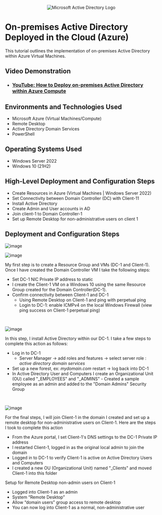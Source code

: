 <p align="center">
<img src="https://i.imgur.com/pU5A58S.png" alt="Microsoft Active Directory Logo"/>
</p>

<h1>On-premises Active Directory Deployed in the Cloud (Azure)</h1>
This tutorial outlines the implementation of on-premises Active Directory within Azure Virtual Machines.<br />


<h2>Video Demonstration</h2>

- ### [YouTube: How to Deploy on-premises Active Directory within Azure Compute](https://www.youtube.com)

<h2>Environments and Technologies Used</h2>

- Microsoft Azure (Virtual Machines/Compute)
- Remote Desktop
- Active Directory Domain Services
- PowerShell

<h2>Operating Systems Used </h2>

- Windows Server 2022
- Windows 10 (21H2)

<h2>High-Level Deployment and Configuration Steps</h2>

- Create Resources in Azure (Virtual Machines | Windows Server 2022)
- Set Connectivity between Domain Controller (DC) with Client-11
- Install Active Directory
- Create Admin and User accounts in AD
- Join client-1 to Domain Controller-1
- Set up Remote Desktop for non-administrative users on client 1

<h2>Deployment and Configuration Steps</h2>

<p>

 ![image](https://github.com/CopaceticWill/configure-ad/assets/137100082/3dfb0b5b-74a9-48c4-88e6-460a52d07527)

![image](https://github.com/CopaceticWill/configure-ad/assets/137100082/9e377281-3a2e-4d0e-b030-47ad06f15a23)

</p>
<p>
    
My first step is to create a Resource Group and VMs (DC-1 and Client-1). Once I have created the Domain Controller VM I take the following steps:
   
- Set DC-1 NIC Private IP address to static
- I create the Client-1 VM on a Windows 10 using the same Resource Group created for the Domain Controller(DC-1).
- Confirm connectivity between Client-1 and DC-1
  - Using Remote Desktop on Client-1 and ping with perpetual ping
  - Login to DC-1: enable ICMPv4 on the local Windows Firewall (view ping success on Client-1 perpetual ping)

</p>
<br />

<p>

![image](https://github.com/CopaceticWill/configure-ad/assets/137100082/43de14d6-76c0-4903-b365-543250e6d3fc)
</p>
<p>
In this step, I install Active Directory within our DC-1.  I take a few steps to complete this action as follows:

- Log in to DC-1
   - Server Manager -> add roles and features -> select server role : _active_ _directory_ _domain_ _services_
- Set up a new forest, ex: _mydomain.com_ restart -> log back into DC-1
- In Active Directory User and Computers I create an Organizational Unit (OU) called "_EMPLOYEES" and "_ADMINS"
      - Created a sample employee as an admin and added to the "Domain Admins" Security Group
</p>
<br />

<p>
 
![image](https://github.com/CopaceticWill/configure-ad/assets/137100082/a06f31b9-cd29-46ff-971b-04f1852bf779)
</p>
<p>
For the final steps, I will join Client-1 in the domain I created and set up a remote desktop for non-administrative users on Client-1. Here are the steps I took to complete this action

  - From the Azure portal, I set Client-1's DNS settings to the DC-1 Private IP address
  - I restarted Client-1, logged in as the original local admin to join the domain
  - Logged in to DC-1 to verify Client-1 is active on Active Directory Users and Computers
  - I created a new OU (Organizational Unit) named "_Clients" and moved Client-1 into this folder

Setup for Remote Desktop non-admin users on Client-1 

- Logged into Client-1 as an admin
- System “Remote Desktop”
- Allow “domain users” group access to remote desktop
- You can now log into Client-1 as a normal, non-administrative user


</p>
<br />
